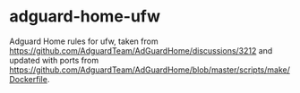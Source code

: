 # adguard-home-ufw
Adguard Home rules for ufw, taken from https://github.com/AdguardTeam/AdGuardHome/discussions/3212 and updated with ports from https://github.com/AdguardTeam/AdGuardHome/blob/master/scripts/make/Dockerfile.
